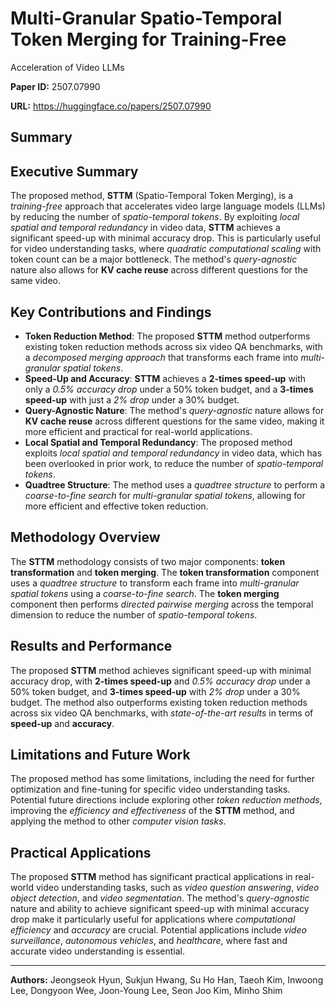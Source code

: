 # Multi-Granular Spatio-Temporal Token Merging for Training-Free
  Acceleration of Video LLMs

**Paper ID:** 2507.07990

**URL:** https://huggingface.co/papers/2507.07990

## Summary

## Executive Summary
The proposed method, **STTM** (Spatio-Temporal Token Merging), is a *training-free* approach that accelerates video large language models (LLMs) by reducing the number of *spatio-temporal tokens*. By exploiting *local spatial and temporal redundancy* in video data, **STTM** achieves a significant speed-up with minimal accuracy drop. This is particularly useful for video understanding tasks, where *quadratic computational scaling* with token count can be a major bottleneck. The method's *query-agnostic* nature also allows for **KV cache reuse** across different questions for the same video.

## Key Contributions and Findings
* **Token Reduction Method**: The proposed **STTM** method outperforms existing token reduction methods across six video QA benchmarks, with a *decomposed merging approach* that transforms each frame into *multi-granular spatial tokens*.
* **Speed-Up and Accuracy**: **STTM** achieves a **2-times speed-up** with only a *0.5% accuracy drop* under a 50% token budget, and a **3-times speed-up** with just a *2% drop* under a 30% budget.
* **Query-Agnostic Nature**: The method's *query-agnostic* nature allows for **KV cache reuse** across different questions for the same video, making it more efficient and practical for real-world applications.
* **Local Spatial and Temporal Redundancy**: The proposed method exploits *local spatial and temporal redundancy* in video data, which has been overlooked in prior work, to reduce the number of *spatio-temporal tokens*.
* **Quadtree Structure**: The method uses a *quadtree structure* to perform a *coarse-to-fine search* for *multi-granular spatial tokens*, allowing for more efficient and effective token reduction.

## Methodology Overview
The **STTM** methodology consists of two major components: **token transformation** and **token merging**. The **token transformation** component uses a *quadtree structure* to transform each frame into *multi-granular spatial tokens* using a *coarse-to-fine search*. The **token merging** component then performs *directed pairwise merging* across the temporal dimension to reduce the number of *spatio-temporal tokens*.

## Results and Performance
The proposed **STTM** method achieves significant speed-up with minimal accuracy drop, with **2-times speed-up** and *0.5% accuracy drop* under a 50% token budget, and **3-times speed-up** with *2% drop* under a 30% budget. The method also outperforms existing token reduction methods across six video QA benchmarks, with *state-of-the-art results* in terms of **speed-up** and **accuracy**.

## Limitations and Future Work
The proposed method has some limitations, including the need for further optimization and fine-tuning for specific video understanding tasks. Potential future directions include exploring other *token reduction methods*, improving the *efficiency and effectiveness* of the **STTM** method, and applying the method to other *computer vision tasks*.

## Practical Applications
The proposed **STTM** method has significant practical applications in real-world video understanding tasks, such as *video question answering*, *video object detection*, and *video segmentation*. The method's *query-agnostic* nature and ability to achieve significant speed-up with minimal accuracy drop make it particularly useful for applications where *computational efficiency* and *accuracy* are crucial. Potential applications include *video surveillance*, *autonomous vehicles*, and *healthcare*, where fast and accurate video understanding is essential.

---

**Authors:** Jeongseok Hyun, Sukjun Hwang, Su Ho Han, Taeoh Kim, Inwoong Lee, Dongyoon Wee, Joon-Young Lee, Seon Joo Kim, Minho Shim
